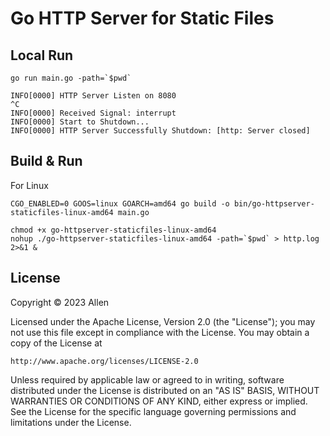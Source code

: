 # Go HTTP Server for Static Files

## Local Run

```shell
go run main.go -path=`$pwd`

INFO[0000] HTTP Server Listen on 8080                   
^C
INFO[0000] Received Signal: interrupt                   
INFO[0000] Start to Shutdown...                         
INFO[0000] HTTP Server Successfully Shutdown: [http: Server closed] 
```

## Build & Run

For Linux

```shell
CGO_ENABLED=0 GOOS=linux GOARCH=amd64 go build -o bin/go-httpserver-staticfiles-linux-amd64 main.go

chmod +x go-httpserver-staticfiles-linux-amd64
nohup ./go-httpserver-staticfiles-linux-amd64 -path=`$pwd` > http.log 2>&1 &
```

## License

Copyright &copy; 2023 Allen

Licensed under the Apache License, Version 2.0 (the "License");
you may not use this file except in compliance with the License.
You may obtain a copy of the License at

    http://www.apache.org/licenses/LICENSE-2.0

Unless required by applicable law or agreed to in writing, software
distributed under the License is distributed on an "AS IS" BASIS,
WITHOUT WARRANTIES OR CONDITIONS OF ANY KIND, either express or implied.
See the License for the specific language governing permissions and
limitations under the License.
